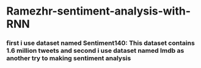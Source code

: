 # Ramezhr-sentiment-analysis-with-RNN
### first i use dataset named Sentiment140: This dataset contains 1.6 million tweets and second i use dataset named Imdb as another try to making sentiment analysis
